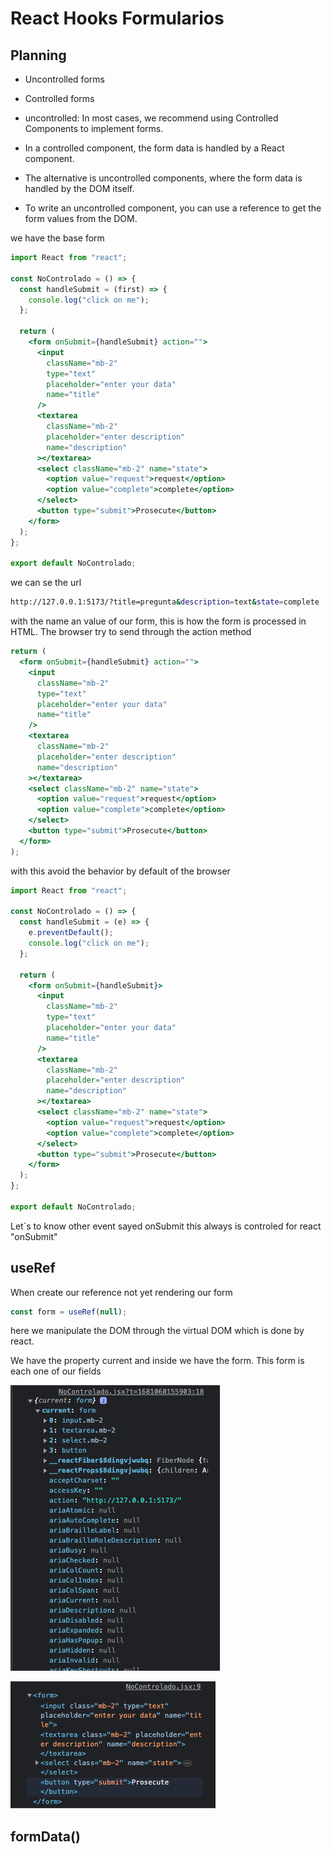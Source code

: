 # React Hooks Formularios

## Planning

- Uncontrolled forms
- Controlled forms

- uncontrolled: In most cases, we recommend using Controlled Components to implement forms.
- In a controlled component, the form data is handled by a React component.
- The alternative is uncontrolled components, where the form data is handled by the DOM itself.
- To write an uncontrolled component, you can use a reference to get the form values from the DOM.

we have the base form

```jsx
import React from "react";

const NoControlado = () => {
  const handleSubmit = (first) => {
    console.log("click on me");
  };

  return (
    <form onSubmit={handleSubmit} action="">
      <input
        className="mb-2"
        type="text"
        placeholder="enter your data"
        name="title"
      />
      <textarea
        className="mb-2"
        placeholder="enter description"
        name="description"
      ></textarea>
      <select className="mb-2" name="state">
        <option value="request">request</option>
        <option value="complete">complete</option>
      </select>
      <button type="submit">Prosecute</button>
    </form>
  );
};

export default NoControlado;
```

we can se the url

```bash
http://127.0.0.1:5173/?title=pregunta&description=text&state=complete
```

with the name an value of our form, this is how the form is processed in HTML.
The browser try to send through the action method

```jsx
return (
  <form onSubmit={handleSubmit} action="">
    <input
      className="mb-2"
      type="text"
      placeholder="enter your data"
      name="title"
    />
    <textarea
      className="mb-2"
      placeholder="enter description"
      name="description"
    ></textarea>
    <select className="mb-2" name="state">
      <option value="request">request</option>
      <option value="complete">complete</option>
    </select>
    <button type="submit">Prosecute</button>
  </form>
);
```

with this avoid the behavior by default of the browser

```jsx
import React from "react";

const NoControlado = () => {
  const handleSubmit = (e) => {
    e.preventDefault();
    console.log("click on me");
  };

  return (
    <form onSubmit={handleSubmit}>
      <input
        className="mb-2"
        type="text"
        placeholder="enter your data"
        name="title"
      />
      <textarea
        className="mb-2"
        placeholder="enter description"
        name="description"
      ></textarea>
      <select className="mb-2" name="state">
        <option value="request">request</option>
        <option value="complete">complete</option>
      </select>
      <button type="submit">Prosecute</button>
    </form>
  );
};

export default NoControlado;
```

Let´s to know other event sayed onSubmit this always is controled for react
"onSubmit"

## useRef

When create our reference not yet rendering our form

```jsx
const form = useRef(null);
```

here we manipulate the DOM through the virtual DOM which is done by react.

We have the property current and inside we have the form. This form is each one
of our fields

![current](../images/current-useref.png)

![current](../images/form.current.png)

## formData()
